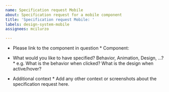 ```yaml
---
name: Specification request Mobile
about: Specification request for a mobile component
title: 'Specification request Mobile: '
labels: design-system-mobile
assignees: mcilurzo

---
```


* Please link to the component in question *
Component: 

* What would you like to have specified? Behavior, Animation, Design, ...? *
e.g. What is the behavior when clicked? What is the design when active/hover?

* Additional context *
Add any other context or screenshots about the specification request here.
